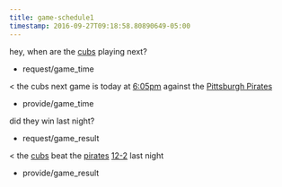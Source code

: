 ```yaml
---
title: game-schedule1
timestamp: 2016-09-27T09:18:58.80890649-05:00
---
```


hey, when are the [cubs](team) playing next?
* request/game_time

< the cubs next game is today at [6:05pm](time/game) against the [Pittsburgh Pirates](team/opponent)
* provide/game_time

did they win last night?
* request/game_result

< the [cubs](team) beat the [pirates](team) [12-2](game_score) last night
* provide/game_result
